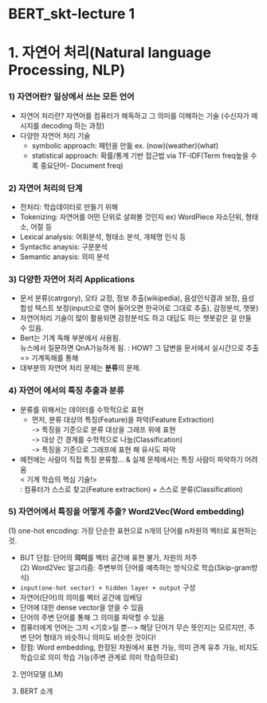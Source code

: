 # BERT_skt-lecture 1
# 1. 자연어 처리(Natural language Processing, NLP)

### 1) 자연어란? 일상에서 쓰는 모든 언어
- 자연어 처리란? 자연어를 컴퓨터가 해독하고 그 의미를 이해하는 기술
(수신자가 메시지를 decoding 하는 과정)
- 다양한 자연어 처리 기술
  - symbolic approach: 패턴을 만듦 ex. (now)(weather)(what)
  - statistical approach: 확률/통계 기반 접근법 via TF-IDF(Term freq높을 수록 중요단어- Document freq)

### 2) 자연어 처리의 단계 
- 전처리: 학습데이터로 만들기 위해
- Tokenizing: 자연어를 어떤 단위로 살펴볼 것인지 ex) WordPiece 자소단위, 형태소, 어절 등
- Lexical analysis: 어휘분석, 형태소 분석, 개체명 인식 등
- Syntactic anaysis: 구문분석
- Semantic anaysis: 의미 분석

### 3) 다양한 자연어 처리 Applications
- 문서 분류(catrgory), 오타 교정, 정보 추출(wikipedia), 음성인식결과 보정, 음성 합성 텍스트 보정(input으로 영어 들어오면 한국어로 그대로 추출), 감정분석, 챗봇)
- 자연어처리 기술이 많이 활용되면 감정분석도 하고 대답도 하는 챗봇같은 걸 만들 수 있음. 
- Bert는 기계 독해 부분에서 사용됨. <br>
뉴스에서 질문하면  QnA가능하게 됨. : HOW? 그 답변을 문서에서 실시간으로 추출 => 기계독해를 통해
- 대부분의 자연어 처리 문제는 **분류**의 문제.

### 4) 자연어 에서의 특징 추출과 분류
- 분류를 위해서는 데이터를 수학적으로 표현
    - 먼저, 분류 대상의 특징(Feature)을 파악(Feature Extraction) <br>
    -> 특징을 기준으로 분류 대상을 그래프 위에 표현 <br>
    -> 대상 간 경계를 수학적으로 나눔(Classification) <br>
    -> 특징을 기준으로 그래프에 표현 해 유사도 파악 <br>
- 예전에는 사람이 직접 특징 분류함... & 실제 문제에서는 특징 사람이 파악하기 어려움 <br>
< 기계 학습의 핵심 기술!> <br>
: 컴퓨터가 스스로 찾고(Feature extraction) +  스스로 분류(Classification) <br>

### 5) 자연어에서 특징을 어떻게 추출? Word2Vec(Word embedding)
  (1) one-hot encoding: 가장 단순한 표현으로 n개의 단어를 n차원의 벡터로 표현하는 것. <br>
  - BUT 단점: 단어의 **의미**를 벡터 공간에 표현 불가, 차원의 저주 <br>
  (2) Word2Vec 알고리즘: 주변부의 단어를 예측하는 방식으로 학습(Skip-gram방식) <br>
  - `input(one-hot vector) + hidden layer + output` 구성 <br>
  - 자연어(단어)의 의미를 벡터 공간에 임베딩 <br>
  - 단어에 대한 dense vector을 얻을 수 있음 <br>
  - 단어의 주변 단어를 통해 그 의미를 파악할 수 있음 <br>
  - 컴퓨터에게 언어는 그저 <기호>일 뿐--> 해당 단어가 무슨 뜻인지는 모르지만, 주변 단어 형태가 비슷하니 의미도 비슷한 것이다! <br>
  - 장점: Word embedding, 한정된 차원에서 표현 가능, 의미 관계 유추 가능, 비지도 학습으로 의미 학습 가능(주변 관계로 의미 학습하므로)











2. 언어모델 (LM)




4. BERT 소개
